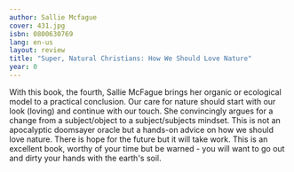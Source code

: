 ```yaml
---
author: Sallie Mcfague
cover: 431.jpg
isbn: 0800630769
lang: en-us
layout: review
title: "Super, Natural Christians: How We Should Love Nature"
year: 0
---
```


With this book, the fourth, Sallie McFague brings her organic or ecological model to a practical conclusion. Our care for nature should start with our look (loving) and continue with our touch. She convincingly argues for a change from a subject/object to a subject/subjects mindset. This is not an apocalyptic doomsayer oracle but a hands-on advice on how we should love nature. There is hope for the future but it will take work. This is an excellent book, worthy of your time but be warned - you will want to go out and dirty your hands with the earth's soil.
